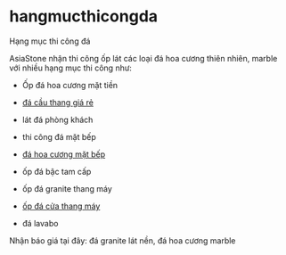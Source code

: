 # hangmucthicongda
Hạng mục thi công đá

AsiaStone nhận thi công ốp lát các loại đá hoa cương thiên nhiên, marble với nhiều hạng mục thi công như:

- Ốp đá hoa cương mặt tiền

- [đá cầu thang giá rẻ](https://asiastone.vn/op-lat-da-hoa-cuong-cau-thang)

- lát đá phòng khách

- thi công đá mặt bếp

- [đá hoa cương mặt bếp](https://asiastone.vn/cat-da-hoa-cuong-mat-ban-bep)

- ốp đá bậc tam cấp

- ốp đá granite thang máy

- [ốp đá cửa thang máy](https://asiastone.vn/op-da-granite-thang-may)

- đá lavabo

Nhận báo giá tại đây: đá granite lát nền, đá hoa cương marble

